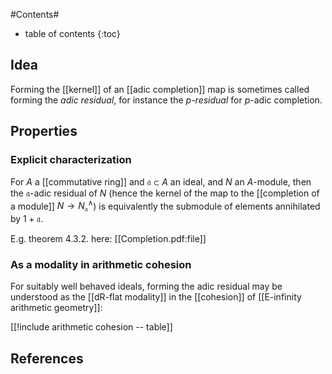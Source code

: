 
#Contents#
* table of contents
{:toc}

## Idea

Forming the [[kernel]] of an [[adic completion]] map is sometimes called forming the _adic residual_, for instance the _$p$-residual_ for $p$-adic completion.

## Properties

### Explicit characterization

For $A$ a [[commutative ring]] and $\mathfrak{a} \subset A$ an ideal, and $N$ an $A$-module, then the $\mathfrak{a}$-adic residual of $N$ (hence the kernel of the map to the [[completion of a module]] $N \longrightarrow N^\wedge_{\mathfrak{a}}$) is equivalently the submodule of elements annihilated by $1 + \mathfrak{a}$.

E.g. theorem 4.3.2. here: [[Completion.pdf:file]]

### As a modality in arithmetic cohesion

For suitably well behaved ideals, forming the adic residual may be understood as the [[dR-flat modality]] in the [[cohesion]] of [[E-infinity arithmetic geometry]]:

[[!include arithmetic cohesion -- table]]

## References

